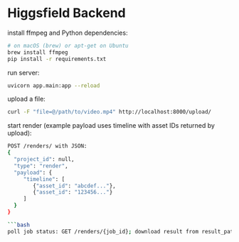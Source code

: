 # Higgsfield Backend

install ffmpeg and Python dependencies:

```bash
# on macOS (brew) or apt-get on Ubuntu
brew install ffmpeg
pip install -r requirements.txt
```

run server:

```bash
uvicorn app.main:app --reload
```

upload a file:

```bash
curl -F "file=@/path/to/video.mp4" http://localhost:8000/upload/
```

start render (example payload uses timeline with asset IDs returned by upload):

```bash
POST /renders/ with JSON:
{
  "project_id": null,
  "type": "render",
  "payload": {
     "timeline": [
        {"asset_id": "abcdef..."},
        {"asset_id": "123456..."}
     ]
  }
}

```bash
poll job status: GET /renders/{job_id}; download result from result_path.

